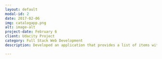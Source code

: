 ```yaml
---
layout: default
modal-id: 2
date: 2017-02-06
img: catalogapp.png
alt: image-alt
project-date: February 6
client: Udacity Project
category: Full Stack Web Development
description: Developed an application that provides a list of items within a variety of categories as well as provide a user registration and authentication system. Registered users will have the ability to post, edit and delete their own items. <a href="https://github.com/kfmahre/catalog"><strong><p>Github repo</p></strong></a>

---
```

